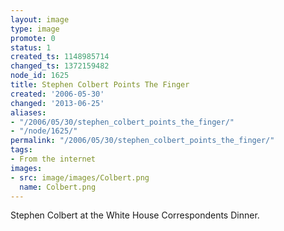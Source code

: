 ```yaml
---
layout: image
type: image
promote: 0
status: 1
created_ts: 1148985714
changed_ts: 1372159482
node_id: 1625
title: Stephen Colbert Points The Finger
created: '2006-05-30'
changed: '2013-06-25'
aliases:
- "/2006/05/30/stephen_colbert_points_the_finger/"
- "/node/1625/"
permalink: "/2006/05/30/stephen_colbert_points_the_finger/"
tags:
- From the internet
images:
- src: image/images/Colbert.png
  name: Colbert.png
---
```

Stephen Colbert at the White House Correspondents Dinner.
